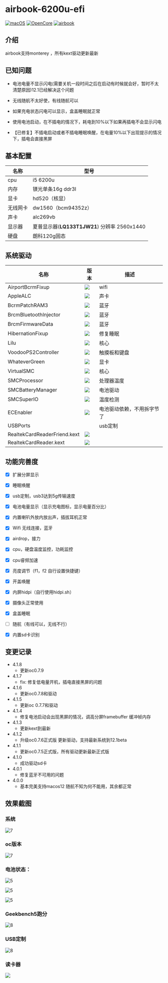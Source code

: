 # airbook-6200u-efi

[![macOS](https://img.shields.io/badge/macOS-12.3-blueviolet)](https://developer.apple.com/documentation/macos-release-notes) [![OpenCore](https://img.shields.io/badge/OpenCore-0.7.9-blue)](https://github.com/acidanthera/OpenCorePkg) [![airbook](https://img.shields.io/badge/Airbook-6200U-lightgrey)](https://github.com/nabaonan/airbook-6200u-efi)

## 介绍
airbook支持monterey ，所有kext驱动更新最新

## 已知问题

- 电池电量不显示闪电(需要关机一段时间之后在启动有时候就会好，暂时不太清楚原因)12.1已经解决这个问题

- 无线随航不太好使，有线随航可以

- 如果充电状态闪电可以显示，盒盖睡眠就正常

- 使用电池启动，在不插电的情况下，耗电到10%以下如果再插电不会显示闪电

- 【已修复】不插电启动或者不插电睡眠唤醒，在电量10%以下出现提示的情况下，插电会直接黑屏  

  

## 基本配置

| 名称     | 型号                                         |
| -------- | -------------------------------------------- |
| cpu      | i5 6200u                                     |
| 内存     | 镁光单条16g ddr3l                            |
| 显卡     | hd520（核显）                                |
| 无线网卡 | dw1560（bcm94352z）                          |
| 声卡     | alc269vb                                     |
| 显示器   | 夏普显示器(**LQ133T1JW21**) 分辨率 2560x1440 |
| 硬盘     | 朗科120g固态                                 |

## 系统驱动

| 名称                         | 版本                                                         | 描述                       |
| ---------------------------- | ------------------------------------------------------------ | -------------------------- |
| AirportBcrmFixup             | ![](https://img.shields.io/badge/version-2.1.4-informational) | wifi                       |
| AppleALC                     | ![](https://img.shields.io/badge/version-1.7.0-informational) | 声卡                       |
| BcrmPatchRAM3                | ![](https://img.shields.io/badge/version-2.6.1-informational) | 蓝牙                       |
| BrcmBluetoothInjector        | ![](https://img.shields.io/badge/version-2.6.1-informational) | 蓝牙                       |
| BrcmFirmwareData             | ![](https://img.shields.io/badge/version-2.6.1-informational) | 蓝牙                       |
| HibernationFixup             | ![](https://img.shields.io/badge/version-1.4.5-informational) | 修复睡眠                   |
| Lilu                         | ![](https://img.shields.io/badge/version-1.6.0-informational) | 核心                       |
| VoodooPS2Controller          | ![](https://img.shields.io/badge/version-2.2.4-informational) | 触摸板和键盘               |
| WhateverGreen                | ![](https://img.shields.io/badge/version-1.5.8-informational) | 显卡                       |
| VirtualSMC                   | ![](https://img.shields.io/badge/version-1.2.9-informational) | 核心                       |
| SMCProcessor                 | ![](https://img.shields.io/badge/version-1.2.9-informational) | 处理器温度                 |
| SMCBatteryManager            | ![](https://img.shields.io/badge/version-1.2.9-informational) | 电池驱动                   |
| SMCSuperIO                   | ![](https://img.shields.io/badge/version-1.2.9-informational) | 温度检测                   |
| ECEnabler                    | ![](https://img.shields.io/badge/version-1.0.2-informational) | 电池驱动依赖，不用拆字节了 |
| USBPorts                     |                                                              | usb定制                    |
| RealtekCardReaderFriend.kext | ![](https://img.shields.io/badge/version-1.0.2-informational) |                            |
| RealtekCardReader.kext       | ![](https://img.shields.io/badge/version-0.9.6-informational) |                            |

## 功能完善度

- [x] 扩展分屏显示
- [x] 睡眠唤醒
- [x] usb定制，usb3达到5g传输速度
- [x] 电池电量显示（显示充电图标，显示电量百分比）
- [x] 内置喇叭外放内放出声，插拔耳机正常
- [x] Wifi 无线连接，蓝牙
- [x] airdrop，接力
- [x] cpu，硬盘温度监控，功耗监控
- [x] cpu睿频加速
- [x] 亮度调节（f1，f2  自行设置快捷键）
- [x] 开盖唤醒
- [x] 内屏hidpi（自行使用hidpi.sh）
- [x] 摄像头正常使用
- [x] 盒盖睡眠
- [ ] 随航（有线可以，无线不行）
- [x] 内置sd卡识别



## 变更记录

- 4.1.8
  - 更新oc0.7.9
- 4.1.7
  - fix: 修复低电量开机，插电直接黑屏的问题
- 4.1.6
  - 更新oc0.7.8和驱动
- 4.1.5
  - 更新oc 0.7.7和驱动
- 4.1.4
  - 修复电池启动会出现黑屏的情况，调高分屏framebuffer 缓冲帧内存
- 4.1.3
  - 更新kext到最新
- 4.1.2
  - 升级oc0.7.6正式版 更新驱动，支持最新系统到12.1beta
- 4.1.1
  - 更新oc0.7.5正式版，所有驱动更新最新正式版
- 4.1.0
  - 成功驱动sd卡
- 4.0.1
  - 修复蓝牙不可用的问题
- 4.0.0
  - 基本完美支持macos12  随航不知为何不能用，其余都正常



## 效果截图



### 系统



![7](./assets/13.jpg)

### oc版本

![7](./assets/18.jpg)

### 电池状态：

![5](./assets/19.jpg)

![5](./assets/14.jpg)

![5](./assets/15.jpg)



### Geekbench5跑分

![8](./assets/17.jpg)

### USB定制

![8](./assets/8.jpg)

### 读卡器

![](./assets/20.jpg)
